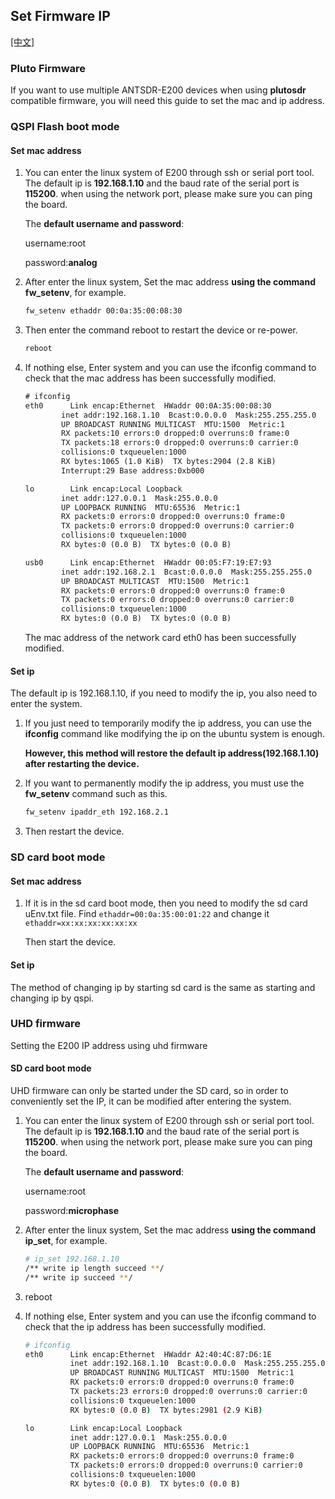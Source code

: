 ## Set Firmware IP

[[中文]](../../../cn/device_and_usage_manual/ANTSDR_E_Series_Module/ANTSDR_E200_Reference_Manual/set_the_iio_firmware_ip.html)


### Pluto Firmware
If you want to use multiple ANTSDR-E200 devices when using **plutosdr** compatible firmware, you will need this guide to set the mac and ip address.
### QSPI Flash boot mode
#### Set mac address
1. 
    You can enter the linux system of E200 through ssh or serial port tool. The default ip is **192.168.1.10** and the baud rate of the serial port is **115200**. when using the network port, please make sure you can ping the board. 

    The **default username and password**:
    
    username:root 
    
    password:**analog**

2. 
    After enter the linux system, Set the mac address **using the command fw_setenv**, for example.

    ```sh
    fw_setenv ethaddr 00:0a:35:00:08:30
    ```

3. 
    Then enter the command reboot to restart the device or re-power.
    ```sh
    reboot
    ```

4. 
    If nothing else, Enter system and you can use the ifconfig command to check that the mac address has been successfully modified.

    ```txt
    # ifconfig 
    eth0      Link encap:Ethernet  HWaddr 00:0A:35:00:08:30  
            inet addr:192.168.1.10  Bcast:0.0.0.0  Mask:255.255.255.0
            UP BROADCAST RUNNING MULTICAST  MTU:1500  Metric:1
            RX packets:10 errors:0 dropped:0 overruns:0 frame:0
            TX packets:18 errors:0 dropped:0 overruns:0 carrier:0
            collisions:0 txqueuelen:1000 
            RX bytes:1065 (1.0 KiB)  TX bytes:2904 (2.8 KiB)
            Interrupt:29 Base address:0xb000 
    
    lo        Link encap:Local Loopback  
            inet addr:127.0.0.1  Mask:255.0.0.0
            UP LOOPBACK RUNNING  MTU:65536  Metric:1
            RX packets:0 errors:0 dropped:0 overruns:0 frame:0
            TX packets:0 errors:0 dropped:0 overruns:0 carrier:0
            collisions:0 txqueuelen:1000 
            RX bytes:0 (0.0 B)  TX bytes:0 (0.0 B)
    
    usb0      Link encap:Ethernet  HWaddr 00:05:F7:19:E7:93  
            inet addr:192.168.2.1  Bcast:0.0.0.0  Mask:255.255.255.0
            UP BROADCAST MULTICAST  MTU:1500  Metric:1
            RX packets:0 errors:0 dropped:0 overruns:0 frame:0
            TX packets:0 errors:0 dropped:0 overruns:0 carrier:0
            collisions:0 txqueuelen:1000 
            RX bytes:0 (0.0 B)  TX bytes:0 (0.0 B)
    
    ```
    The mac address of the network card eth0 has been successfully modified.

#### Set ip 
The default ip is 192.168.1.10, if you need to modify the ip, you also need to enter the system.

1. 
    If you just need to temporarily modify the ip address, you can use the **ifconfig** command like modifying the ip on the ubuntu system is enough.

    **However, this method will restore the default ip address(192.168.1.10) after restarting the device.**

2. 
    If you want to permanently modify the ip address, you must use the **fw_setenv** command such as this.
    ```sh
    fw_setenv ipaddr_eth 192.168.2.1
    ```

3. 
    Then restart the device.


### SD card boot mode
#### Set mac address
1. 
    If it is in the sd card boot mode, then you need to modify the sd card uEnv.txt file. Find ```ethaddr=00:0a:35:00:01:22``` and change it ```ethaddr=xx:xx:xx:xx:xx:xx```

    Then start the device.


#### Set ip
The method of changing ip by starting sd card is the same as starting and changing ip by qspi.




### UHD firmware

Setting the E200 IP address using uhd firmware

#### SD card boot mode

UHD firmware can only be started under the SD card, so in order to conveniently set the IP, it can be modified after entering the system.

1. You can enter the linux system of E200 through ssh or serial port tool. The default ip is **192.168.1.10** and the baud rate of the serial port is **115200**. when using the network port, please make sure you can ping the board. 

   The **default username and password**:

   username:root 

   password:**microphase**

2. After enter the linux system, Set the mac address **using the command ip_set**, for example.

   ```sh
   # ip_set 192.168.1.10
   /** write ip length succeed **/
   /** write ip succeed **/
   ```

3. reboot

4. If nothing else, Enter system and you can use the ifconfig command to check that the ip address has been successfully modified.

   ```sh
   # ifconfig 
   eth0      Link encap:Ethernet  HWaddr A2:40:4C:87:D6:1E  
             inet addr:192.168.1.10  Bcast:0.0.0.0  Mask:255.255.255.0
             UP BROADCAST RUNNING MULTICAST  MTU:1500  Metric:1
             RX packets:0 errors:0 dropped:0 overruns:0 frame:0
             TX packets:23 errors:0 dropped:0 overruns:0 carrier:0
             collisions:0 txqueuelen:1000 
             RX bytes:0 (0.0 B)  TX bytes:2981 (2.9 KiB)
   
   lo        Link encap:Local Loopback  
             inet addr:127.0.0.1  Mask:255.0.0.0
             UP LOOPBACK RUNNING  MTU:65536  Metric:1
             RX packets:0 errors:0 dropped:0 overruns:0 frame:0
             TX packets:0 errors:0 dropped:0 overruns:0 carrier:0
             collisions:0 txqueuelen:1000 
             RX bytes:0 (0.0 B)  TX bytes:0 (0.0 B)
   
   ```